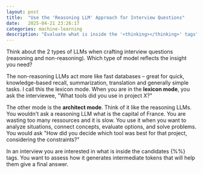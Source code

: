 ```yaml
---
layout: post 
title:  "Use the 'Reasoning LLM' Approach for Interview Questions"
date:   2025-04-21 23:26:17 
categories: machine-learning 
description: "Evaluate what is inside the '<thinking></thinking>' tags"
---
```

Think about the 2 types of LLMs when crafting interview questions (reasoning and non-reasoning). Which type of model reflects the insight you need?

The non-reasoning LLMs act more like fast databases – great for quick, knowledge-based recall, summarization, translation and generally simple tasks. I call this the lexicon mode. When you are in the <b>lexicon mode</b>, you ask the interviewee, "What tools did you use in project X?"

The other mode is the <b>architect mode</b>. Think of it like the reasoning LLMs. You wouldn't ask a reasoning LLM what is the capital of France. You are wasting too many ressources and it is slow. You use it when you want to analyze situations, connect concepts, evaluate options, and solve problems. You would ask "How did you decide which tool was best for that project, considering the constraints?"

In an interview you are interested in what is inside the candidates {%<thinking></thinking>%} tags. You want to assess how it generates intermediate tokens that will help them give a final answer.
